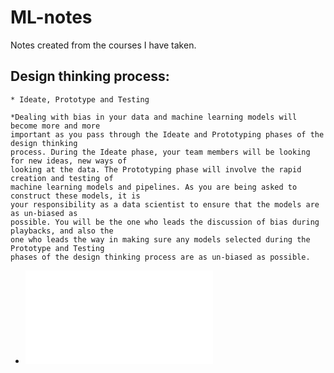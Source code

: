 # ML-notes
Notes created from the courses I have taken.

## Design thinking process:
	* Ideate, Prototype and Testing

	*Dealing with bias in your data and machine learning models will become more and more
	important as you pass through the Ideate and Prototyping phases of the design thinking
	process. During the Ideate phase, your team members will be looking for new ideas, new ways of
	looking at the data. The Prototyping phase will involve the rapid creation and testing of
	machine learning models and pipelines. As you are being asked to construct these models, it is
	your responsibility as a data scientist to ensure that the models are as un-biased as
	possible. You will be the one who leads the discussion of bias during playbacks, and also the
	one who leads the way in making sure any models selected during the Prototype and Testing
	phases of the design thinking process are as un-biased as possible.



* ![Feature Selection](Feature_extraction/README.md)